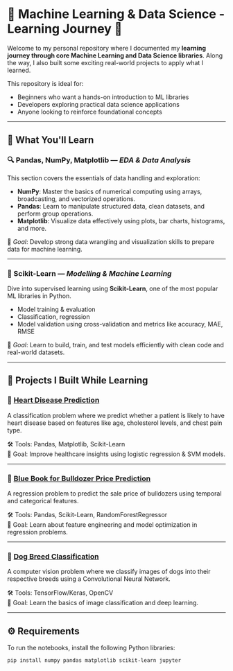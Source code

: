 # 🧠 Machine Learning & Data Science - Learning Journey 🚀  

Welcome to my personal repository where I documented my **learning journey through core Machine Learning and Data Science libraries**. Along the way, I also built some exciting real-world projects to apply what I learned.

This repository is ideal for:
- Beginners who want a hands-on introduction to ML libraries
- Developers exploring practical data science applications
- Anyone looking to reinforce foundational concepts

---

## 📘 What You'll Learn

### 🔍 Pandas, NumPy, Matplotlib — *EDA & Data Analysis*

This section covers the essentials of data handling and exploration:

- **NumPy**: Master the basics of numerical computing using arrays, broadcasting, and vectorized operations.
- **Pandas**: Learn to manipulate structured data, clean datasets, and perform group operations.
- **Matplotlib**: Visualize data effectively using plots, bar charts, histograms, and more.

📌 *Goal*: Develop strong data wrangling and visualization skills to prepare data for machine learning.

---

### 🤖 Scikit-Learn — *Modelling & Machine Learning*

Dive into supervised learning using **Scikit-Learn**, one of the most popular ML libraries in Python.

- Model training & evaluation
- Classification, regression
- Model validation using cross-validation and metrics like accuracy, MAE, RMSE

📌 *Goal*: Learn to build, train, and test models efficiently with clean code and real-world datasets.

---

## 🧪 Projects I Built While Learning

### 🔗 [Heart Disease Prediction](https://github.com/Denistanb/Heart-Disease-Classification)

A classification problem where we predict whether a patient is likely to have heart disease based on features like age, cholesterol levels, and chest pain type.

🛠 Tools: Pandas, Matplotlib, Scikit-Learn  
🎯 Goal: Improve healthcare insights using logistic regression & SVM models.

---

### 🔗 [Blue Book for Bulldozer Price Prediction](https://github.com/Denistanb/Bulldozer-Price-Prediction)

A regression problem to predict the sale price of bulldozers using temporal and categorical features.

🛠 Tools: Pandas, Scikit-Learn, RandomForestRegressor  
🎯 Goal: Learn about feature engineering and model optimization in regression problems.

---

### 🔗 [Dog Breed Classification](https://github.com/Denistanb/ML-DS/tree/main/Projects/Dog%20Breed%20Classification)

A computer vision problem where we classify images of dogs into their respective breeds using a Convolutional Neural Network.

🛠 Tools: TensorFlow/Keras, OpenCV  
🎯 Goal: Learn the basics of image classification and deep learning.

---

## ⚙️ Requirements

To run the notebooks, install the following Python libraries:

```bash
pip install numpy pandas matplotlib scikit-learn jupyter
